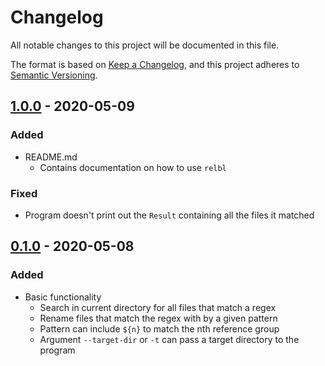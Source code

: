 # Changelog
All notable changes to this project will be documented in this file.

The format is based on [Keep a Changelog](https://keepachangelog.com/en/1.0.0/),
and this project adheres to [Semantic Versioning](https://semver.org/spec/v2.0.0.html).

## [1.0.0] - 2020-05-09
### Added
* README.md
  * Contains documentation on how to use `relbl`

### Fixed
* Program doesn't print out the `Result` containing all the files it matched

## [0.1.0] - 2020-05-08
### Added
* Basic functionality
	* Search in current directory for all files that match a regex
	* Rename files that match the regex with by a given pattern
	* Pattern can include `${n}` to match the nth reference group
	* Argument `--target-dir` or `-t` can pass a target directory to the program

[Unreleased]: https://github.com/theDragonFire/relbl/compare/v1.0.0...HEAD
[1.0.0]: https://github.com/theDragonFire/relbl/releases/tag/v1.0.0
[0.1.0]: https://github.com/theDragonFire/relbl/releases/tag/v0.1.0